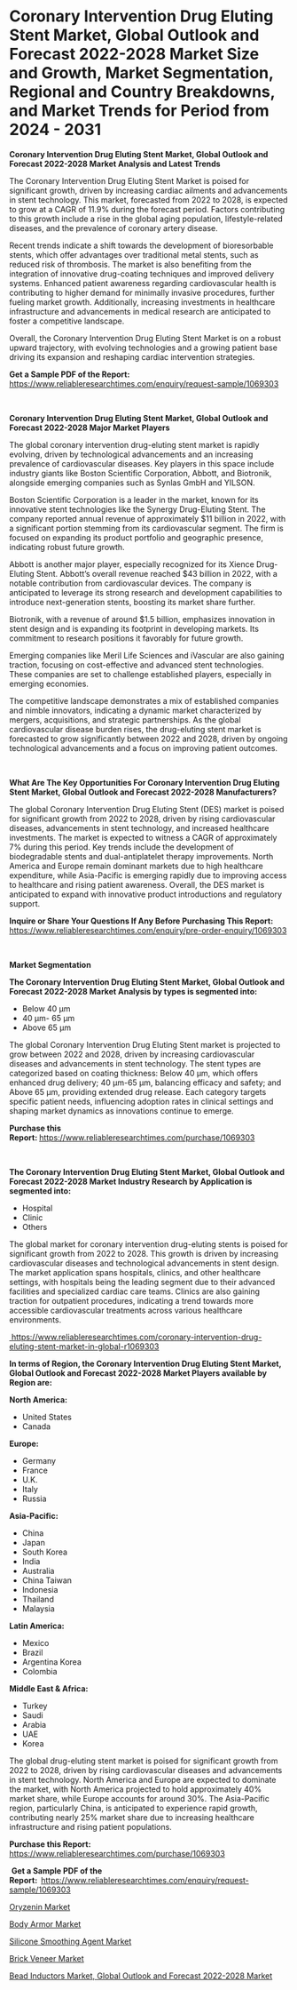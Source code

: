 <p><h1>Coronary Intervention Drug Eluting Stent Market, Global Outlook and Forecast 2022-2028 Market Size and Growth, Market Segmentation, Regional and Country Breakdowns, and Market Trends for Period from 2024 -  2031</h1></p><p><strong>Coronary Intervention Drug Eluting Stent Market, Global Outlook and Forecast 2022-2028 Market Analysis and Latest Trends</strong></p>
<p><p>The Coronary Intervention Drug Eluting Stent Market is poised for significant growth, driven by increasing cardiac ailments and advancements in stent technology. This market, forecasted from 2022 to 2028, is expected to grow at a CAGR of 11.9% during the forecast period. Factors contributing to this growth include a rise in the global aging population, lifestyle-related diseases, and the prevalence of coronary artery disease. </p><p>Recent trends indicate a shift towards the development of bioresorbable stents, which offer advantages over traditional metal stents, such as reduced risk of thrombosis. The market is also benefiting from the integration of innovative drug-coating techniques and improved delivery systems. Enhanced patient awareness regarding cardiovascular health is contributing to higher demand for minimally invasive procedures, further fueling market growth. Additionally, increasing investments in healthcare infrastructure and advancements in medical research are anticipated to foster a competitive landscape. </p><p>Overall, the Coronary Intervention Drug Eluting Stent Market is on a robust upward trajectory, with evolving technologies and a growing patient base driving its expansion and reshaping cardiac intervention strategies.</p></p>
<p><strong>Get a Sample PDF of the Report:&nbsp;</strong> <a href="https://www.reliableresearchtimes.com/enquiry/request-sample/1069303">https://www.reliableresearchtimes.com/enquiry/request-sample/1069303</a></p>
<p>&nbsp;</p>
<p><strong>Coronary Intervention Drug Eluting Stent Market, Global Outlook and Forecast 2022-2028 Major Market Players</strong></p>
<p><p>The global coronary intervention drug-eluting stent market is rapidly evolving, driven by technological advancements and an increasing prevalence of cardiovascular diseases. Key players in this space include industry giants like Boston Scientific Corporation, Abbott, and Biotronik, alongside emerging companies such as Synlas GmbH and YILSON.</p><p>Boston Scientific Corporation is a leader in the market, known for its innovative stent technologies like the Synergy Drug-Eluting Stent. The company reported annual revenue of approximately $11 billion in 2022, with a significant portion stemming from its cardiovascular segment. The firm is focused on expanding its product portfolio and geographic presence, indicating robust future growth.</p><p>Abbott is another major player, especially recognized for its Xience Drug-Eluting Stent. Abbott’s overall revenue reached $43 billion in 2022, with a notable contribution from cardiovascular devices. The company is anticipated to leverage its strong research and development capabilities to introduce next-generation stents, boosting its market share further.</p><p>Biotronik, with a revenue of around $1.5 billion, emphasizes innovation in stent design and is expanding its footprint in developing markets. Its commitment to research positions it favorably for future growth.</p><p>Emerging companies like Meril Life Sciences and iVascular are also gaining traction, focusing on cost-effective and advanced stent technologies. These companies are set to challenge established players, especially in emerging economies.</p><p>The competitive landscape demonstrates a mix of established companies and nimble innovators, indicating a dynamic market characterized by mergers, acquisitions, and strategic partnerships. As the global cardiovascular disease burden rises, the drug-eluting stent market is forecasted to grow significantly between 2022 and 2028, driven by ongoing technological advancements and a focus on improving patient outcomes.</p></p>
<p>&nbsp;</p>
<p><strong>What Are The Key Opportunities For Coronary Intervention Drug Eluting Stent Market, Global Outlook and Forecast 2022-2028 Manufacturers?</strong></p>
<p><p>The global Coronary Intervention Drug Eluting Stent (DES) market is poised for significant growth from 2022 to 2028, driven by rising cardiovascular diseases, advancements in stent technology, and increased healthcare investments. The market is expected to witness a CAGR of approximately 7% during this period. Key trends include the development of biodegradable stents and dual-antiplatelet therapy improvements. North America and Europe remain dominant markets due to high healthcare expenditure, while Asia-Pacific is emerging rapidly due to improving access to healthcare and rising patient awareness. Overall, the DES market is anticipated to expand with innovative product introductions and regulatory support.</p></p>
<p><strong>Inquire or Share Your Questions If Any Before Purchasing This Report:</strong> <a href="https://www.reliableresearchtimes.com/enquiry/pre-order-enquiry/1069303">https://www.reliableresearchtimes.com/enquiry/pre-order-enquiry/1069303</a></p>
<p>&nbsp;</p>
<p><strong>Market Segmentation</strong></p>
<p><strong>The Coronary Intervention Drug Eluting Stent Market, Global Outlook and Forecast 2022-2028 Market Analysis by types is segmented into:</strong></p>
<p><ul><li>Below 40 µm</li><li>40 µm- 65 µm</li><li>Above 65 µm</li></ul></p>
<p><p>The global Coronary Intervention Drug Eluting Stent market is projected to grow between 2022 and 2028, driven by increasing cardiovascular diseases and advancements in stent technology. The stent types are categorized based on coating thickness: Below 40 µm, which offers enhanced drug delivery; 40 µm-65 µm, balancing efficacy and safety; and Above 65 µm, providing extended drug release. Each category targets specific patient needs, influencing adoption rates in clinical settings and shaping market dynamics as innovations continue to emerge.</p></p>
<p><strong>Purchase this Report:&nbsp;</strong><a href="https://www.reliableresearchtimes.com/purchase/1069303">https://www.reliableresearchtimes.com/purchase/1069303</a></p>
<p>&nbsp;</p>
<p><strong>The Coronary Intervention Drug Eluting Stent Market, Global Outlook and Forecast 2022-2028 Market Industry Research by Application is segmented into:</strong></p>
<p><ul><li>Hospital</li><li>Clinic</li><li>Others</li></ul></p>
<p><p>The global market for coronary intervention drug-eluting stents is poised for significant growth from 2022 to 2028. This growth is driven by increasing cardiovascular diseases and technological advancements in stent design. The market application spans hospitals, clinics, and other healthcare settings, with hospitals being the leading segment due to their advanced facilities and specialized cardiac care teams. Clinics are also gaining traction for outpatient procedures, indicating a trend towards more accessible cardiovascular treatments across various healthcare environments.</p></p>
<p><a href="https://www.reliableresearchtimes.com/coronary-intervention-drug-eluting-stent-market-in-global-r1069303">&nbsp;https://www.reliableresearchtimes.com/coronary-intervention-drug-eluting-stent-market-in-global-r1069303</a></p>
<p><strong>In terms of Region, the Coronary Intervention Drug Eluting Stent Market, Global Outlook and Forecast 2022-2028 Market Players available by Region are:</strong></p>
<p>
    <p> <strong> North America: </strong>
        <ul>
            <li>United States</li>
            <li>Canada</li>
        </ul>
        </p> 
    <p> <strong> Europe: </strong>
        <ul>
            <li>Germany</li>
            <li>France</li>
            <li>U.K.</li>
            <li>Italy</li>
            <li>Russia</li>
        </ul>
        </p> 
    <p> <strong> Asia-Pacific: </strong>
        <ul>
            <li>China</li>
            <li>Japan</li>
            <li>South Korea</li>
            <li>India</li>
            <li>Australia</li>
            <li>China Taiwan</li>
            <li>Indonesia</li>
            <li>Thailand</li>
            <li>Malaysia</li>
        </ul>
        </p> 
    <p> <strong> Latin America: </strong>
        <ul>
            <li>Mexico</li>
            <li>Brazil</li>
            <li>Argentina Korea</li>
            <li>Colombia</li>
        </ul>
        </p> 
    <p> <strong> Middle East & Africa: </strong>
        <ul>
            <li>Turkey</li>
            <li>Saudi</li>
            <li>Arabia</li>
            <li>UAE</li>
            <li>Korea</li>
        </ul>
    </p>
    </p>
<p><p>The global drug-eluting stent market is poised for significant growth from 2022 to 2028, driven by rising cardiovascular diseases and advancements in stent technology. North America and Europe are expected to dominate the market, with North America projected to hold approximately 40% market share, while Europe accounts for around 30%. The Asia-Pacific region, particularly China, is anticipated to experience rapid growth, contributing nearly 25% market share due to increasing healthcare infrastructure and rising patient populations.</p></p>
<p><strong>Purchase this Report: </strong><a href="https://www.reliableresearchtimes.com/purchase/1069303">https://www.reliableresearchtimes.com/purchase/1069303</a></p>
<p>&nbsp;<strong>Get a Sample PDF of the Report:&nbsp;&nbsp;</strong><a href="https://www.reliableresearchtimes.com/enquiry/request-sample/1069303">https://www.reliableresearchtimes.com/enquiry/request-sample/1069303</a></p>
<p><strong></strong></p>
<p><p><a href="https://medium.com/@alan.ball8990/this-report-aims-to-provide-a-comprehensive-presentation-of-the-global-market-for-oryzenin-with-1fbc67704b8e?postPublishedType=initial">Oryzenin Market</a></p><p><a href="https://medium.com/@diane.macle6776/body-armor-market-forecasts-market-trends-and-impact-analysis-2024-2031-b6751360c314">Body Armor Market</a></p><p><a href="https://issuu.com/reportprime-2/docs/silicone-smoothing-agent-market-siz_7c1ee955fc5b10">Silicone Smoothing Agent Market</a></p><p><a href="https://issuu.com/reportprime-2/docs/brick-veneer-market-size-2030.pptx_d90f1bab7956c6">Brick Veneer Market</a></p><p><a href="https://github.com/nathandecarvalho/Market-Research-Report-List-5/blob/main/bead-inductors-market-global-outlook-and-forecast-2022-2028-market.md">Bead Inductors Market, Global Outlook and Forecast 2022-2028 Market</a></p></p>